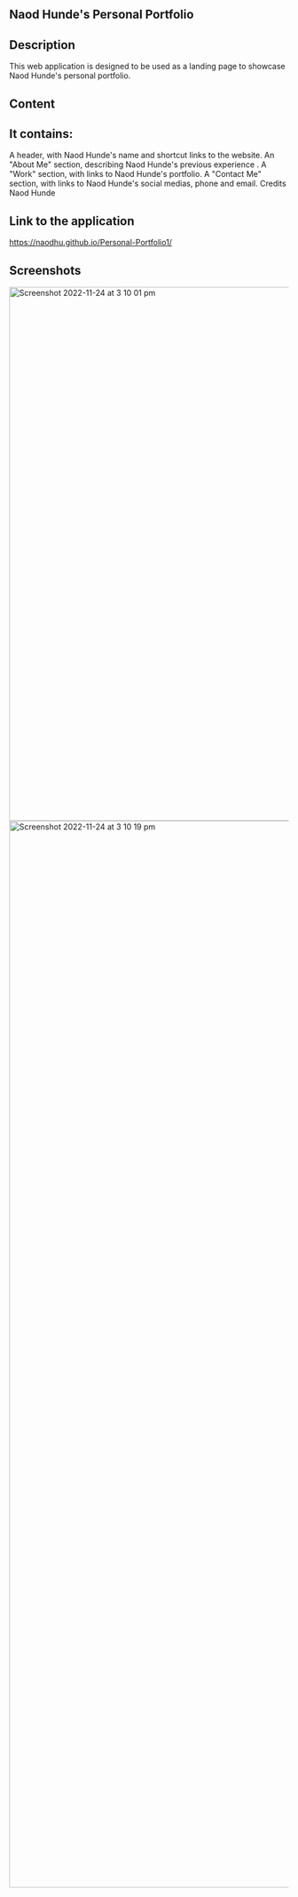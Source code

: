 
## Naod Hunde's Personal Portfolio
## Description
This web application is designed to be used as a landing page to showcase Naod Hunde's personal portfolio.

## Content
## It contains:

A header, with Naod Hunde's name and shortcut links to the website.
An "About Me" section, describing Naod Hunde's previous experience .
A "Work" section, with links to Naod Hunde's portfolio.
A "Contact Me" section, with links to Naod Hunde's social medias, phone and email.
Credits
Naod Hunde

## Link to the application
https://naodhu.github.io/Personal-Portfolio1/

## Screenshots 

<img width="961" alt="Screenshot 2022-11-24 at 3 10 01 pm" src="https://user-images.githubusercontent.com/113915529/203692476-20af6ed0-c60b-4c79-94f5-98178c327ffe.png">

<img width="1920" alt="Screenshot 2022-11-24 at 3 10 19 pm" src="https://user-images.githubusercontent.com/113915529/203692452-9df3456f-783f-4479-8d2c-313eb13582ea.png">
